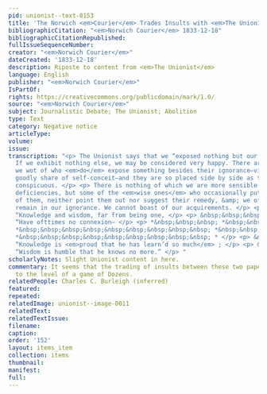 ```yaml
---
pid: unionist--text-0153
title: 'The Norwich <em>Courier</em> Trades Insults with <em>The Unionist</em> '
bibliographicCitation: "<em>Norwich Courier</em> 1833-12-18"
bibliographicCitationRepublished: 
fullIssueSequenceNumber: 
creator: "<em>Norwich Courier</em>"
dateCreated: '1833-12-18'
description: Riposte to content from <em>The Unionist</em>
language: English
publisher: "<em>Norwich Courier</em>"
IsPartOf: 
rights: https://creativecommons.org/publicdomain/mark/1.0/
source: "<em>Norwich Courier</em>"
subject: Journalistic Debate; The Unionist; Abolition
type: Text
category: Negative notice
articleType: 
volume: 
issue: 
transcription: "<p> The Unionist says that we “exposed nothing but our own ignorance”—Indeed?
  If we exhibit nothing else, we may be considered very happy. There are some that
  we wot of who <em>do</em> expose something besides their ignorance—videlicet, a
  goodly share of self-conceit—and they are so placed side by side as to be equally
  conspicuous. </p> <p> There is nothing of which we are more sensible than our own
  deficiencies, but some of the <em>wise ones</em> who occasionally put us in mind
  of them, neither point them out nor suggest their remedy, &amp; we of course must
  remain in our ignorance. We cannot boast of our acquirements. </p> <p> &nbsp;&nbsp;&nbsp;&nbsp;&nbsp;&nbsp;&nbsp;&nbsp;&nbsp;&nbsp;&nbsp;
  “Knowledge and wisdom, far from being one, </p> <p> &nbsp;&nbsp;&nbsp;&nbsp;&nbsp;&nbsp;&nbsp;&nbsp;&nbsp;&nbsp;&nbsp;
  “Have ofttimes no connexion— </p> <p> *&nbsp;&nbsp;&nbsp; *&nbsp;&nbsp;&nbsp;&nbsp;&nbsp;&nbsp;&nbsp;&nbsp;&nbsp;
  *&nbsp;&nbsp;&nbsp;&nbsp;&nbsp;&nbsp;&nbsp;&nbsp;&nbsp; *&nbsp;&nbsp;&nbsp;&nbsp;&nbsp;&nbsp;&nbsp;&nbsp;&nbsp;
  *&nbsp;&nbsp;&nbsp;&nbsp;&nbsp;&nbsp;&nbsp;&nbsp;&nbsp; * </p> <p> &nbsp;&nbsp;&nbsp;&nbsp;&nbsp;&nbsp;&nbsp;&nbsp;&nbsp;&nbsp;&nbsp;
  “Knowledge is <em>proud that he has learn’d so much</em> ; </p> <p> &nbsp;&nbsp;&nbsp;&nbsp;&nbsp;&nbsp;&nbsp;&nbsp;&nbsp;&nbsp;&nbsp;
  “Wisdom is humble that he knows no more.” </p> "
scholarlyNotes: Slight Unionist content in here.
commentary: It seems that the trading of insults between these two papers is rising
  to the level of a game of Dozens.
relatedPeople: Charles C. Burleigh (inferred)
featured: 
repeated: 
relatedImage: unionist--image-0011
relatedText: 
relatedTextIssue: 
filename: 
caption: 
order: '152'
layout: items_item
collection: items
thumbnail: 
manifest: 
full: 
---
```

